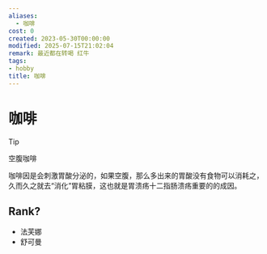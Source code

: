 ```yaml
---
aliases:
  - 咖啡
cost: 0
created: 2023-05-30T00:00:00
modified: 2025-07-15T21:02:04
remark: 最近都在转喝 红牛
tags: 
- hobby
title: 咖啡
---
```


# 咖啡

> [!TIP]
> 空腹咖啡
>
> 咖啡因是会刺激胃酸分泌的，如果空腹，那么多出来的胃酸没有食物可以消耗之，久而久之就去“消化”胃粘膜，这也就是胃溃疡十二指肠溃疡重要的的成因。

## Rank?

- 法芙娜
- 舒可曼
